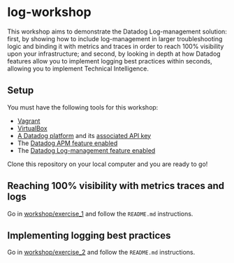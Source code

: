 # log-workshop

This workshop aims to demonstrate the Datadog Log-management solution: first, by showing how to include log-management in larger troubleshooting logic and binding it with metrics and traces in order to reach 100% visibility upon your infrastructure; and second, by looking in depth at how Datadog features allow you to implement logging best practices within seconds, allowing you to implement Technical Intelligence.

## Setup

You must have the following tools for this workshop:

* [Vagrant][1]
* [VirtualBox][11]
* [A Datadog platform][2] and its [associated API key][3]
* The [Datadog APM feature enabled][9]
* The [Datadog Log-management feature enabled][8]

Clone this repository on your local computer and you are ready to go!

## Reaching 100% visibility with metrics traces and logs

Go in [workshop/exercise_1](/workshop/exercise_1) and follow the `README.md` instructions.

## Implementing logging best practices

Go in [workshop/exercise_2](/workshop/exercise_2) and follow the `README.md` instructions.

[1]: https://www.vagrantup.com/downloads.html
[2]: https://app.datadoghq.com/
[3]: https://app.datadoghq.com/account/settings#api
[5]: https://docs.datadoghq.com/logs/log_collection/
[6]: https://app.datadoghq.com/logs
[7]: https://docs.datadoghq.com/logs/processing/
[8]: https://app.datadoghq.com/logs
[9]: https://app.datadoghq.com/apm/
[10]: https://www.virtualbox.org/wiki/Downloads
[11]: https://www.virtualbox.org/